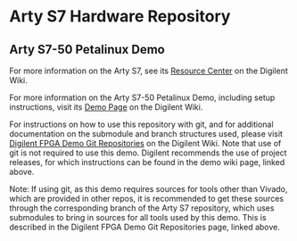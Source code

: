 # Arty S7 Hardware Repository

## Arty S7-50 Petalinux Demo

For more information on the Arty S7, see its [Resource Center](https://reference.digilentinc.com/reference/programmable-logic/arty-s7/start) on the Digilent Wiki.

For more information on the Arty S7-50 Petalinux Demo, including setup instructions, visit its [Demo Page](https://reference.digilentinc.com/reference/programmable-logic/arty-s7/demos/petalinux) on the Digilent Wiki.

For instructions on how to use this repository with git, and for additional documentation on the submodule and branch structures used, please visit [Digilent FPGA Demo Git Repositories](https://reference.digilentinc.com/reference/programmable-logic/documents/git) on the Digilent Wiki. Note that use of git is not required to use this demo. Digilent recommends the use of project releases, for which instructions can be found in the demo wiki page, linked above.

Note: If using git, as this demo requires sources for tools other than Vivado, which are provided in other repos, it is recommended to get these sources through the corresponding branch of the Arty S7 repository, which uses submodules to bring in sources for all tools used by this demo. This is described in the Digilent FPGA Demo Git Repositories page, linked above.

